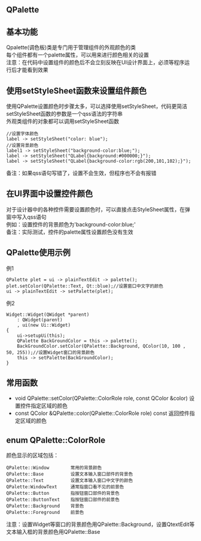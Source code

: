 ## QPalette

## 基本功能
Qpalette(调色板)类是专门用于管理组件的外观颜色的类  
每个组件都有一个palette属性，可以用来进行颜色相关的设置  
注意：在代码中设置组件的颜色后不会立刻反映在UI设计界面上，必须等程序运行后才能看到效果  


## 使用setStyleSheet函数来设置组件颜色
使用QPalette设置颜色时步骤太多，可以选择使用setStyleSheet，代码更简洁  
setStyleSheet函数的参数是一个qss语法的字符串  
外观类组件的对象都可以调用setStyleSheet函数  
```
//设置字体颜色
label -> setStyleSheet("color: blue");
//设置背景颜色
label1 -> setStyleSheet("background-color:blue;");
label -> setStyleSheet("QLabel{background:#000000;}");
label -> setStyleSheet("QLabel{background-color:rgb(200,101,102);}");
```
备注：如果qss语句写错了，设置不会生效，但程序也不会有报错  


## 在UI界面中设置控件颜色
对于设计器中的各种控件需要设置颜色时，可以直接点击StyleSheet属性，在弹窗中写入qss语句  
例如：设置控件的背景颜色为'background-color:blue;'  
备注：实际测试，控件的palette属性设置颜色没有生效  


## QPalette使用示例
例1
```
QPalette plet = ui -> plainTextEdit -> palette();
plet.setColor(QPalette::Text, Qt::blue);//设置窗口中文字的颜色
ui -> plainTextEdit -> setPalette(plet);
```
例2
```
Widget::Widget(QWidget *parent)
    : QWidget(parent)
    , ui(new Ui::Widget)
{
	ui->setupUi(this);
	QPalette BackGroundColor = this -> palette();
	BackGroundColor.setColor(QPalette::Background, QColor(10, 100 , 50, 255));//设置Widget窗口的背景颜色
	this -> setPalette(BackGroundColor);
}
```


## 常用函数
* void QPalette::setColor(QPalette::ColorRole role, const QColor &color)
设置控件指定区域的颜色  
* const QColor &QPalette::color(QPalette::ColorRole role) const
返回控件指定区域的颜色  


## enum QPalette::ColorRole
颜色显示的区域包括：  
```
QPalette::Window 		常用的背景颜色  
QPalette::Base 			设置文本输入窗口部件的背景色  
QPalette::Text 			设置文本输入窗口中文字的颜色  
QPalette:WindowText 	通常指窗口看不见的前景色  
QPalette::Button 		指按钮窗口部件的背景色  
QPalette::ButtonText 	指按钮窗口部件的前景色  
QPalette::Background 	背景色  
QPalette::Foreground 	前景色  
```
注意：设置Widget等窗口的背景颜色用QPalette::Background，设置QtextEdit等文本输入框的背景颜色用QPalette::Base  
